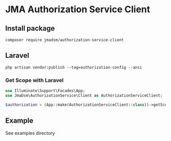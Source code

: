 # JMA Authorization Service Client

## Install package
```console
composer require jmadsm/authorization-service-client
```

## Laravel
```console
php artisan vendor:publish --tag=authorization-config --ansi
```

### Get Scope with Laravel
```php
use Illuminate\Support\Facades\App;
use JmaDsm\AuthorizationService\Client as AuthorizationServiceClient;

$authorization = (App::make(AuthorizationServiceClient::class))->getScopes($tenantToken, $contactPersonNo);
```

## Example
See examples directory
